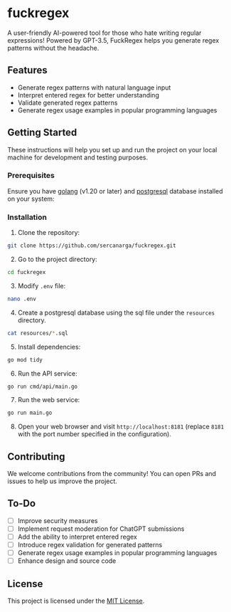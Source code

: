 # fuckregex

A user-friendly AI-powered tool for those who hate writing regular expressions! Powered by GPT-3.5, FuckRegex helps you generate regex patterns without the headache.

## Features

* Generate regex patterns with natural language input
* Interpret entered regex for better understanding
* Validate generated regex patterns
* Generate regex usage examples in popular programming languages

## Getting Started

These instructions will help you set up and run the project on your local machine for development and testing purposes.

### Prerequisites

Ensure you have [golang](https://golang.org/dl/) (v1.20 or later) and [postgresql](https://www.postgresql.org/) database installed on your system:

### Installation

1. Clone the repository:

```bash
git clone https://github.com/sercanarga/fuckregex.git
````

2. Go to the project directory:

```bash
cd fuckregex
```

3. Modify `.env` file:
```bash
nano .env
```

4. Create a postgresql database using the sql file under the `resources` directory.
```bash
cat resources/*.sql
```

5. Install dependencies:

```bash
go mod tidy
```

6. Run the API service:

```bash
go run cmd/api/main.go
```

7. Run the web service:

```bash
go run main.go
```

8. Open your web browser and visit `http://localhost:8181` (replace `8181` with the port number specified in the configuration).

## Contributing

We welcome contributions from the community! You can open PRs and issues to help us improve the project.

## To-Do

- [ ] Improve security measures
- [ ] Implement request moderation for ChatGPT submissions
- [ ] Add the ability to interpret entered regex
- [ ] Introduce regex validation for generated patterns
- [ ] Generate regex usage examples in popular programming languages
- [ ] Enhance design and source code

## License

This project is licensed under the [MIT License](LICENSE.md).
